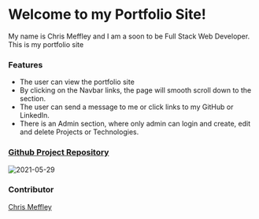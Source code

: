 # Welcome to my Portfolio Site!

My name is Chris Meffley and I am a soon to be Full Stack Web Developer. This is my portfolio site

### Features
- The user can view the portfolio site
- By clicking on the Navbar links, the page will smooth scroll down to the section.
- The user can send a message to me or click links to my GitHub or LinkedIn.
- There is an Admin section, where only admin can login and create, edit and delete Projects or Technologies.

### [Github Project Repository](https://github.com/cmeffley/personal-bio-site/projects)

![2021-05-29](https://user-images.githubusercontent.com/76795299/120075253-81b52500-c06e-11eb-90f7-bba0b7c32d74.png)

### Contributor
[Chris Meffley](https://github.com/cmeffley)
